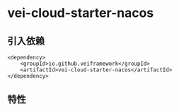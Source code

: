 # vei-cloud-starter-nacos
## 引入依赖

        
    <dependency>
        <groupId>io.github.veiframework</groupId>
        <artifactId>vei-cloud-starter-nacos</artifactId>
    </dependency>
    
## 特性